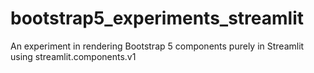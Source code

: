 # bootstrap5_experiments_streamlit
An experiment in rendering Bootstrap 5 components purely in Streamlit using streamlit.components.v1
